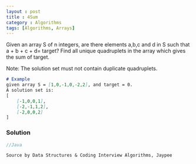 ```yaml
---
layout : post
title : 4Sum
category : Algorithms
tags: [Algorithms, Arrays]
---
```


Given an array S of n integers, are there elements a,b,c and d in S such that a + b + c + d= target? Find all unique quadruplets in the array which gives the sum of target.

Note: The solution set must not contain duplicate quadruplets.

```markdown
# Example
given array S = [1,0,-1,0,-2,2], and target = 0.
A solution set is:
[
    [-1,0,0,1],
    [-2,-1,1,2],
    [-2,0,0,2]
]
```





### Solution



```java
//Java

```







```markdown
Source by Data Structures & Coding Interview Algorithms, Jaypee
```